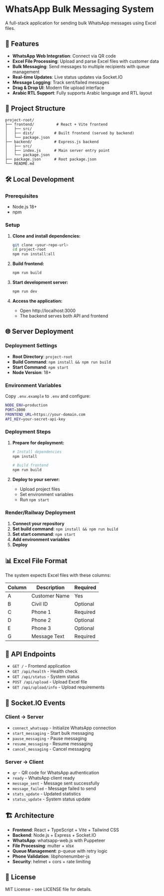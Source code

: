 # WhatsApp Bulk Messaging System

A full-stack application for sending bulk WhatsApp messages using Excel files.

## 🚀 Features

- **WhatsApp Web Integration**: Connect via QR code
- **Excel File Processing**: Upload and parse Excel files with customer data
- **Bulk Messaging**: Send messages to multiple recipients with queue management
- **Real-time Updates**: Live status updates via Socket.IO
- **Message Logging**: Track sent/failed messages
- **Drag & Drop UI**: Modern file upload interface
- **Arabic RTL Support**: Fully supports Arabic language and RTL layout

## 📁 Project Structure

```
project-root/
├── frontend/          # React + Vite frontend
│   ├── src/
│   ├── dist/         # Built frontend (served by backend)
│   └── package.json
├── backend/          # Express.js backend
│   ├── src/
│   ├── index.js      # Main server entry point
│   └── package.json
├── package.json      # Root package.json
└── README.md
```

## 🛠️ Local Development

### Prerequisites
- Node.js 18+ 
- npm

### Setup

1. **Clone and install dependencies:**
   ```bash
   git clone <your-repo-url>
   cd project-root
   npm run install:all
   ```

2. **Build frontend:**
   ```bash
   npm run build
   ```

3. **Start development server:**
   ```bash
   npm run dev
   ```

4. **Access the application:**
   - Open http://localhost:3000
   - The backend serves both API and frontend

## 🌐 Server Deployment

### Deployment Settings

- **Root Directory**: `project-root`
- **Build Command**: `npm install && npm run build`
- **Start Command**: `npm start`
- **Node Version**: 18+

### Environment Variables

Copy `.env.example` to `.env` and configure:

```bash
NODE_ENV=production
PORT=3000
FRONTEND_URL=https://your-domain.com
API_KEY=your-secret-api-key
```

### Deployment Steps

1. **Prepare for deployment:**
   ```bash
   # Install dependencies
   npm install

   # Build frontend
   npm run build
   ```

2. **Deploy to your server:**
   - Upload project files
   - Set environment variables
   - Run `npm start`

### Render/Railway Deployment

1. **Connect your repository**
2. **Set build command**: `npm install && npm run build`
3. **Set start command**: `npm start`
4. **Add environment variables**
5. **Deploy**

## 📊 Excel File Format

The system expects Excel files with these columns:

| Column | Description | Required |
|--------|-------------|----------|
| A | Customer Name | Yes |
| B | Civil ID | Optional |
| C | Phone 1 | Required |
| D | Phone 2 | Optional |
| E | Phone 3 | Optional |
| G | Message Text | Required |

## 🔧 API Endpoints

- `GET /` - Frontend application
- `GET /api/health` - Health check
- `GET /api/status` - System status
- `POST /api/upload` - Upload Excel file
- `GET /api/upload/info` - Upload requirements

## 🔌 Socket.IO Events

### Client → Server
- `connect_whatsapp` - Initialize WhatsApp connection
- `start_messaging` - Start bulk messaging
- `pause_messaging` - Pause messaging
- `resume_messaging` - Resume messaging
- `cancel_messaging` - Cancel messaging

### Server → Client
- `qr` - QR code for WhatsApp authentication
- `ready` - WhatsApp client ready
- `message_sent` - Message sent successfully
- `message_failed` - Message failed to send
- `stats_update` - Updated statistics
- `status_update` - System status update

## 🏗️ Architecture

- **Frontend**: React + TypeScript + Vite + Tailwind CSS
- **Backend**: Node.js + Express + Socket.IO
- **WhatsApp**: whatsapp-web.js with Puppeteer
- **File Processing**: multer + xlsx
- **Queue Management**: p-queue with retry logic
- **Phone Validation**: libphonenumber-js
- **Security**: helmet + cors + rate limiting

## 📝 License

MIT License - see LICENSE file for details.

